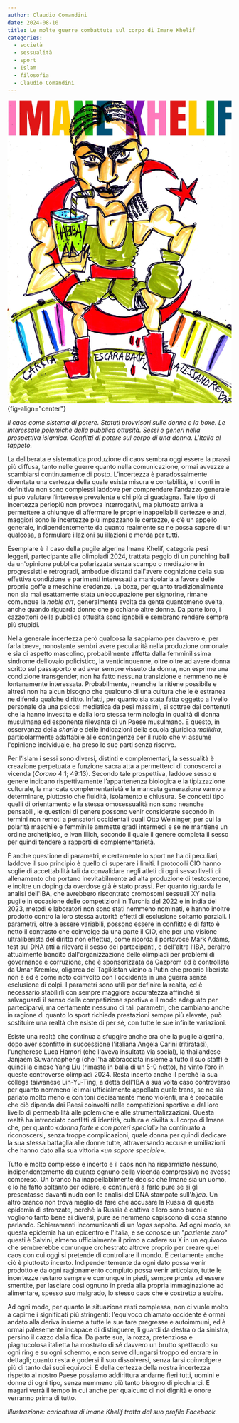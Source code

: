 ```yaml
---
author: Claudio Comandini
date: 2024-08-10
title: Le molte guerre combattute sul corpo di Imane Khelif
categories:
  - società
  - sessualità
  - sport
  - Islam
  - filosofia
  - Claudio Comandini
---
```


![](images/Imane_Khelif.jpg){fig-align="center"}

*Il caos come sistema di potere. Statuti provvisori sulle donne e la boxe. Le interessate polemiche della pubblica ottusità. Sessi e generi nella prospettiva islamica. Conflitti di potere sul corpo di una donna. L'Italia al tappeto.*

La deliberata e sistematica produzione di caos sembra oggi essere la prassi più diffusa, tanto nelle guerre quanto nella comunicazione, ormai avvezze a scambiarsi continuamente di posto. L’incertezza è paradossalmente diventata una certezza della quale esiste misura e contabilità, e i conti in definitiva non sono complessi laddove per comprendere l’andazzo generale si può valutare l’interesse prevalente e chi più ci guadagna. Tale tipo di incertezza perlopiù non provoca interrogativi, ma piuttosto arriva a permettere a chiunque di affermare le proprie inappellabili certezze e anzi, maggiori sono le incertezze più impazzano le certezze, e c’è un appello generale, indipendentemente da quanto realmente se ne possa sapere di un qualcosa, a formulare illazioni su illazioni e merda per tutti.

Esemplare è il caso della pugile algerina Imane Khelif, categoria pesi leggeri, partecipante alle olimpiadi 2024, trattata peggio di un punching ball da un'opinione pubblica polarizzata senza scampo o mediazione in progressisti e retrogradi, ambedue distanti dall'avere cognizione della sua effettiva condizione e parimenti interessati a manipolarla a favore delle proprie goffe e meschine credenze. La boxe, per quanto tradizionalmente non sia mai esattamente stata un’occupazione per signorine, rimane comunque la *noble art*, generalmente svolta da gente quantomeno svelta, anche quando riguarda donne che picchiano altre donne. Da parte loro, i cazzottoni della pubblica ottusità sono ignobili e sembrano rendere sempre più stupidi.

Nella generale incertezza però qualcosa la sappiamo per davvero e, per farla breve, nonostante sembri avere peculiarità nella produzione ormonale e sia di aspetto mascolino, probabilmente affetta dalla femminilissima sindrome dell’ovaio policistico, la venticinquenne, oltre oltre ad avere donna scritto sul passaporto e ad aver sempre vissuto da donna, non esprime una condizione transgender, non ha fatto nessuna transizione e nemmeno ne è lontanamente interessata. Probabilmente, neanche la ritiene possibile e altresì non ha alcun bisogno che qualcuno di una cultura che le è estranea ne difenda qualche diritto. Infatti, per quanto sia stata fatta oggetto a livello personale da una psicosi mediatica da pesi massimi, si sottrae dai contenuti che la hanno investita e dalla loro stessa terminologia in qualità di donna musulmana ed esponente rilevante di un Paese musulmano. E questo, in osservanza della *sharia* e delle indicazioni della scuola giuridica *malikita*, particolarmente adattabile alle contingenze per il ruolo che vi assume l'opinione individuale, ha preso le sue parti senza riserve.

Per l’Islam i sessi sono diversi, distinti e complementari, la sessualità è creazione perpetuata e funzione sacra atta a permetterci di conoscerci a vicenda (*Corano* 4:1; 49:13). Secondo tale prospettiva, laddove sesso e genere indicano rispettivamente l’appartenenza biologica e la tipizzazione culturale, la mancata complementarietà e la mancata generazione vanno a determinare, piuttosto che fluidità, isolamento e chiusura. Se concetti tipo quelli di orientamento e la stessa omosessualità non sono neanche pensabili, le questioni di genere possono venir considerate secondo in termini non remoti a pensatori occidentali quali Otto Weininger, per cui la polarità maschile e femminile ammette gradi intermedi e se ne mantiene un ordine archetipico, e Ivan Illich, secondo il quale il genere completa il sesso per quindi tendere a rapporti di complementarietà.

È anche questione di parametri, e certamente lo sport ne ha di peculiari, laddove il suo principio è quello di superare i limiti. I protocolli CIO hanno soglie di accettabilità tali da convalidare negli atleti di ogni sesso livelli di allenamento che portano inevitabilmente ad alta produzione di testosterone, e inoltre un doping da overdose già è stato prassi. Per quanto riguarda le analisi dell'IBA, che avrebbero riscontrato cromosomi sessuali XY nella pugile in occasione delle competizioni in Turchia del 2022 e in India del 2023, metodi e laboratori non sono stati nemmeno nominati, e hanno inoltre prodotto contro la loro stessa autorità effetti di esclusione soltanto parziali. I parametri, oltre a essere variabili, possono essere in conflitto e di fatto è netto il contrasto che coinvolge da una parte il CIO, che per una visione ultraliberista del diritto non effettua, come ricorda il portavoce Mark Adams, test sul DNA atti a rilevare il sesso dei partecipanti, e dell'altra l’IBA, peraltro attualmente bandito dall'organizzazione delle olimpiadi per problemi di governance e corruzione, che è sponsorizzata da Gazprom ed è controllata da Umar Kremlev, oligarca del Tagikistan vicino a Putin che proprio liberista non è ed è come noto coinvolto con l'occidente in una guerra senza esclusione di colpi. I parametri sono utili per definire la realtà, ed è necessario stabilirli con sempre maggiore accuratezza affinché si salvaguardi il senso della competizione sportiva e il modo adeguato per parteciparvi, ma certamente nessuno di tali parametri, che cambiano anche in ragione di quanto lo sport richieda prestazioni sempre più elevate, può sostituire una realtà che esiste di per sè, con tutte le sue infinite variazioni.

Esiste una realtà che continua a sfuggire anche ora che la pugile algerina, dopo aver sconfitto in successione l'italiana Angela Carini (ritiratasi), l'ungherese Luca Hamori (che l'aveva insultata via social), la thailandese Janjaem Suwannapheng (che l'ha abbracciata insieme a tutto il suo staff) e quindi la cinese Yang Liu (rimasta in balia di un 5-0 netto), ha vinto l’oro in queste controverse olimpiadi 2024. Resta incerto anche il perché la sua collega taiwanese Lin-Yu-Ting, a detta dell'IBA a sua volta caso controverso per quanto nemmeno lei mai ufficialmente appellata quale trans, se ne sia parlato molto meno e con toni decisamente meno violenti, ma è probabile che ciò dipenda dai Paesi coinvolti nelle competizioni sportive e dal loro livello di permeabilità alle polemiche e alle strumentalizzazioni. Questa realtà ha intrecciato conflitti di identità, cultura e civiltà sul corpo di Imane che, per quanto «*donna forte e con poteri speciali*» ha continuato a riconoscersi, senza troppe complicazioni, quale donna per quindi dedicare la sua stessa battaglia alle donne tutte, attraversando accuse e umiliazioni che hanno dato alla sua vittoria «*un sapore speciale*».

Tutto è molto complesso e incerto e il caos non ha risparmiato nessuno, indipendentemente da quanto ognuno della vicenda compressiva ne avesse compreso. Un branco ha inappellabilmente deciso che Imane sia un uomo, e lo ha fatto soltanto per odiare, e continuerà a farlo pure se si gli presentasse davanti nuda con le analisi del DNA stampate sull'*hijab*. Un altro branco non trova meglio da fare che accusare la Russia di questa epidemia di stronzate, perché la Russia è cattiva e loro sono buoni e vogliono tanto bene ai diversi, pure se nemmeno capiscono di cosa stanno parlando. Schieramenti incomunicanti di un *logos* sepolto. Ad ogni modo, se questa epidemia ha un epicentro è l'Italia, e se conosce un "*paziente zero*" questi è Salvini, almeno ufficialmente il primo a cadere su X in un equivoco che sembrerebbe comunque orchestrato altrove proprio per creare quel caos con cui oggi si pretende di controllare il mondo. E certamente anche ciò è piuttosto incerto. Indipendentemente da ogni dato possa venir prodotto e da ogni ragionamento compiuto possa venir articolato, tutte le incertezze restano sempre e comunque in piedi, sempre pronte ad essere smentite, per lasciare così ognuno in preda alla propria immaginazione ad alimentare, spesso suo malgrado, lo stesso caos che è costretto a subire.

Ad ogni modo, per quanto la situazione resti complessa, non ci vuole molto a capirne i significati più stringenti: l'equivoco chiamato occidente è ormai andato alla deriva insieme a tutte le sue tare pregresse e autoimmuni, ed è ormai palesemente incapace di distinguere, li guardi da destra o da sinistra, persino il cazzo dalla fica. Da parte sua, la rozza, pretenziosa e piagnucolosa italietta ha mostrato di sé davvero un brutto spettacolo su ogni ring e su ogni schermo, e non serve dilungarsi troppo ed entrare in dettagli; quanto resta è godersi il suo dissolversi, senza farsi coinvolgere più di tanto dai suoi equivoci. E della certezza della nostra incertezza rispetto al nostro Paese possiamo addirittura andarne fieri tutti, uomini e donne di ogni tipo, senza nemmeno più tanto bisogno di picchiarci. E magari verrà il tempo in cui anche per qualcuno di noi dignità e onore verranno prima di tutto.

*Illustrazione: caricatura di Imane Khelif tratta dal suo profilo Facebook.*
